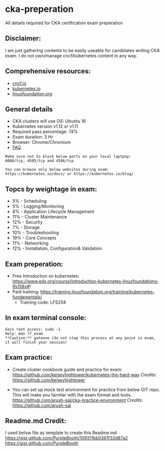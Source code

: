 # cka-preperation
All details required for CKA certification exam preperation

## Disclaimer:
 I am just gathering contents to be easily useable for candidates writing CKA exam. I do not own/manage cncf/kubernetes content in any way.


## Comprehensive resources:

* [cncf.io](https://www.cncf.io)
* [kubernetes.io](https://kubernetes.io)
* [linuxfoundation.org](https://www.linuxfoundation.org/)

## General details
* CKA clusters will use OS: Ubuntu 16
* Kubernetes version v1.12 or v1.11
* Required pass percentage: 74%
* Exam duration: 3 Hr
* Browser: Chrome/Chromium
* [FAQ](https://www.cncf.io/certification/cka/faq/)

```
Make sure not to block below ports on your local laptpop:
8080/tcp, 4505/tcp and 4506/tcp
```

```
You can browse only below websites during exam:
https://kubernetes.io/docs/ or https://kubernetes.io/blog/
```

## Topcs by weightage in exam:
* 5% - Scheduling
* 5% - Logging/Monitoring
* 8% - Application Lifecycle Management
* 11% - Cluster Maintenance
* 12% - Security
* 7% - Storage
* 10% - Troubleshooting
* 19% - Core Concepts
* 11% - Networking
* 12% - Installation, Configuration& Validation

## Exam preperation:
* Free Introduction on kubernetes: https://www.edx.org/course/introduction-kubernetes-linuxfoundationx-lfs158x#!
* Paid training: https://training.linuxfoundation.org/training/kubernetes-fundamentals/
  - Training code: LFS258


## In exam terminal console:

```
Gain root access: sudo -i
Help: man lf_exam
**Caution:** gateone (do not stop this process at any point in exam, it will finish your session)
```

## Exam practice:
* Create cluster cookbook guide and practice for exam:
    https://github.com/kelseyhightower/kubernetes-the-hard-way
*Credits:* https://github.com/kelseyhightower

* You can set up mock test environment for practice from below GIT repo.
    This will make you familiar with the exam format and tools.
      https://github.com/arush-sal/cka-practice-environment
*Credits:* https://github.com/arush-sal

## Readme.md Credit:
I used below file as template to create this Readme.md
https://gist.github.com/PurpleBooth/109311bb0361f32d87a2
https://gist.github.com/PurpleBooth
